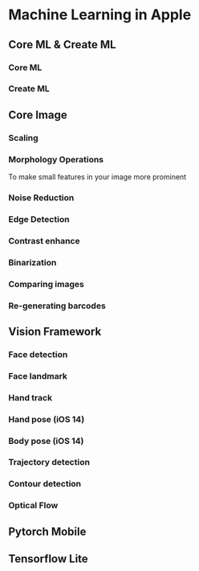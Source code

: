 # Machine Learning in Apple

## Core ML & Create ML

### Core ML

### Create ML

## Core Image
### Scaling
### Morphology Operations

To make small features in your image more prominent

### Noise Reduction
### Edge Detection
### Contrast enhance
### Binarization
### Comparing images
### Re-generating barcodes


## Vision Framework
### Face detection
### Face landmark
### Hand track
### Hand pose (iOS 14)
### Body pose (iOS 14)
### Trajectory detection
### Contour detection
### Optical Flow

## Pytorch Mobile

## Tensorflow Lite

